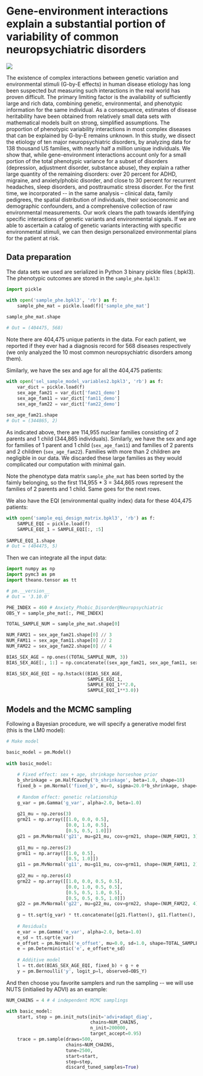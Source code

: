 # Gene-environment interactions explain a substantial portion of variability of common neuropsychiatric disorders

![](Figure_1_heritability_and_waic.png)

The existence of complex interactions between genetic variation and environmental stimuli (G-by-E effects) in human disease etiology has long been suspected but measuring such interactions in the real world has proven difficult. The primary limiting factor is the availability of sufficiently large and rich data, combining genetic, environmental, and phenotypic information for the same individual. As a consequence, estimates of disease heritability have been obtained from relatively small data sets with mathematical models built on strong, simplified assumptions. The proportion of phenotypic variability interactions in most complex diseases that can be explained by G-by-E remains unknown. In this study, we dissect the etiology of ten major neuropsychiatric disorders, by analyzing data for 138 thousand US families, with nearly half a million unique individuals. We show that, while gene-environment interactions account only for a small portion of the total phenotypic variance for a subset of disorders (depression, adjustment disorder, substance abuse), they explain a rather large quantity of the remaining disorders: over 20 percent for ADHD, migraine, and anxiety/phobic disorder, and close to 30 percent for recurrent headaches, sleep disorders, and posttraumatic stress disorder. For the first time, we incorporated -- in the same analysis – clinical data, family pedigrees, the spatial distribution of individuals, their socioeconomic and demographic confounders, and a comprehensive collection of raw environmental measurements. Our work clears the path towards identifying specific interactions of genetic variants and environmental signals. If we are able to ascertain a catalog of genetic variants interacting with specific environmental stimuli, we can then design personalized environmental plans for the patient at risk.

## Data preparation
The data sets we used are serialized in Python 3 binary pickle files (.bpkl3). The phenotypic outcomes are stored in the `sample_phe.bpkl3`:
```python
import pickle

with open('sample_phe.bpkl3', 'rb') as f:
    sample_phe_mat = pickle.load(f)['sample_phe_mat']
    
sample_phe_mat.shape

# Out = (404475, 568)
```
Note there are 404,475 unique patients in the data. For each patient, we reported if they ever had a diagnosis record for 568 diseases respectively (we only analyzed the 10 most common neuropsychiatric disorders among them).

Similarly, we have the sex and age for all the 404,475 patients:

```python
with open('sel_sample_model_variables2.bpkl3', 'rb') as f:
    var_dict = pickle.load(f)
    sex_age_fam21 = var_dict['fam21_demo']
    sex_age_fam11 = var_dict['fam11_demo']
    sex_age_fam22 = var_dict['fam22_demo']
    
sex_age_fam21.shape
# Out = (344865, 2)
```
As indicated above, there are 114,955 nuclear families consisting of 2 parents and 1 child (344,865 individuals). Similarly, we have the sex and age for families of 1 parent and 1 child (`sex_age_fam11`) and families of 2 parents and 2 children (`sex_age_fam22`). Families with more than 2 children are negligible in our data. We discarded these large families as they would complicated our computation with minimal gain.

Note the phenotype data matrix `sample_phe_mat` has been sorted by the faimly belonging, so the first 114,955 * 3 = 344,865 rows represent the families of 2 parents and 1 child. Same goes for the next rows.

We also have the EQI (environmental quality index) data for these 404,475 patients:
```python
with open('sample_eqi_design_matrix.bpkl3', 'rb') as f:
    SAMPLE_EQI = pickle.load(f)
    SAMPLE_EQI_1 = SAMPLE_EQI[:, :5]
    
SAMPLE_EQI_1.shape
# Out = (404475, 5)
```

Then we can integrate all the input data:
```python
import numpy as np
import pymc3 as pm
import theano.tensor as tt

# pm.__version__
# Out = '3.10.0'

PHE_INDEX = 460 # Anxiety_Phobic_Disorder@Neuropsychiatric
OBS_Y = sample_phe_mat[:, PHE_INDEX]

TOTAL_SAMPLE_NUM = sample_phe_mat.shape[0]

NUM_FAM21 = sex_age_fam21.shape[0] // 3
NUM_FAM11 = sex_age_fam11.shape[0] // 2
NUM_FAM22 = sex_age_fam22.shape[0] // 4

BIAS_SEX_AGE = np.ones((TOTAL_SAMPLE_NUM, 3))
BIAS_SEX_AGE[:, 1:] = np.concatenate((sex_age_fam21, sex_age_fam11, sex_age_fam22))

BIAS_SEX_AGE_EQI = np.hstack((BIAS_SEX_AGE, 
                              SAMPLE_EQI_1,
                              SAMPLE_EQI_1**2.0,
                              SAMPLE_EQI_1**3.0))
```

## Models and the MCMC sampling

Following a Bayesian procedure, we will specify a generative model first (this is the LM0 model):
```python
# Make model

basic_model = pm.Model()
    
with basic_model:
    
    # Fixed effect: sex + age, shrinkage horseshoe prior
    b_shrinkage = pm.HalfCauchy('b_shrinkage', beta=1.0, shape=18)
    fixed_b = pm.Normal('fixed_b', mu=0, sigma=20.0*b_shrinkage, shape=18)
        
    # Random effect: genetic relationship
    g_var = pm.Gamma('g_var', alpha=2.0, beta=1.0)
    
    g21_mu = np.zeros(3)
    grm21 = np.array([[1.0, 0.0, 0.5], 
                      [0.0, 1.0, 0.5],
                      [0.5, 0.5, 1.0]]) 
    g21 = pm.MvNormal('g21', mu=g21_mu, cov=grm21, shape=(NUM_FAM21, 3))
    
    g11_mu = np.zeros(2)
    grm11 = np.array([[1.0, 0.5],
                      [0.5, 1.0]]) 
    g11 = pm.MvNormal('g11', mu=g11_mu, cov=grm11, shape=(NUM_FAM11, 2))
    
    g22_mu = np.zeros(4)
    grm22 = np.array([[1.0, 0.0, 0.5, 0.5], 
                      [0.0, 1.0, 0.5, 0.5],
                      [0.5, 0.5, 1.0, 0.5],
                      [0.5, 0.5, 0.5, 1.0]]) 
    g22 = pm.MvNormal('g22', mu=g22_mu, cov=grm22, shape=(NUM_FAM22, 4))
    
    g = tt.sqrt(g_var) * tt.concatenate([g21.flatten(), g11.flatten(), g22.flatten()])
    
    # Residuals
    e_var = pm.Gamma('e_var', alpha=2.0, beta=1.0)
    e_sd = tt.sqrt(e_var)
    e_offset = pm.Normal('e_offset', mu=0.0, sd=1.0, shape=TOTAL_SAMPLE_NUM)
    e = pm.Deterministic('e', e_offset*e_sd)
    
    # Additive model
    l = tt.dot(BIAS_SEX_AGE_EQI, fixed_b) + g + e
    y = pm.Bernoulli('y', logit_p=l, observed=OBS_Y)
```

And then choose you favorite samplers and run the sampling -- we will use NUTS (initialied by ADVI) as an example:
```python
NUM_CHAINS = 4 # 4 independent MCMC samplings

with basic_model:
    start, step = pm.init_nuts(init='advi+adapt_diag', 
                               chains=NUM_CHAINS, 
                               n_init=200000,
                               target_accept=0.95)
    trace = pm.sample(draws=500,
                      chains=NUM_CHAINS,
                      tune=2500,
                      start=start,
                      step=step,
                      discard_tuned_samples=True)
```
